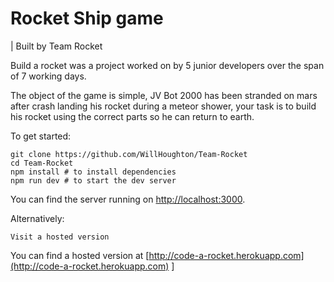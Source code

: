 # Rocket Ship game
| Built by Team Rocket

Build a rocket was a project worked on by 5 junior developers over the span of 7 working days. 

The object of the game is simple, JV Bot 2000 has been stranded on mars after crash landing his rocket during a meteor shower, your task is to build his rocket using the correct parts so he can return to earth.


To get started:

```
git clone https://github.com/WillHoughton/Team-Rocket
cd Team-Rocket
npm install # to install dependencies
npm run dev # to start the dev server
```
You can find the server running on [http://localhost:3000](http://localhost:3000).

Alternatively:

```
Visit a hosted version
```
You can find a hosted version at [http://code-a-rocket.herokuapp.com](http://code-a-rocket.herokuapp.com)
]





